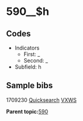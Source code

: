 # 590\_\_$h

## Codes

-   Indicators
    -   First: \_
    -   Second: \_
-   Subfield: h

## Sample bibs

1709230 [Quicksearch](https://search.library.yale.edu/catalog/1709230) [VXWS](http://prodorbis.library.yale.edu:7014/vxws/GetHoldingsService?bibId=1709230)

**Parent topic:**[590](../../tags/590/590.md)

